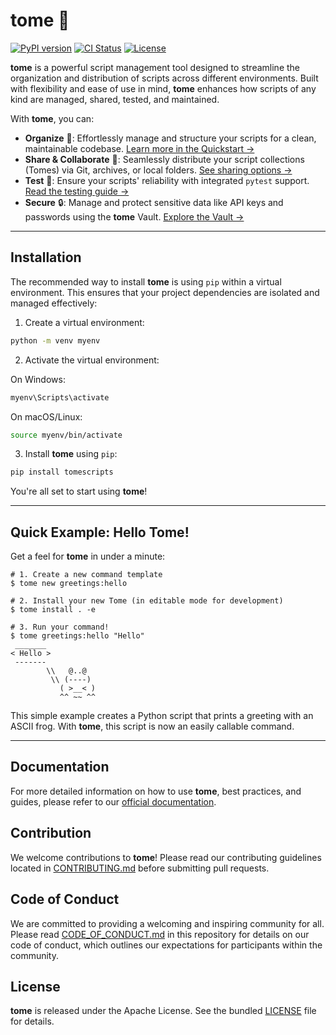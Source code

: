 # tome 📖

[![PyPI version](https://badge.fury.io/py/tomescripts.svg)](https://badge.fury.io/py/tomescripts)
[![CI Status](https://github.com/jfrog/tome/actions/workflows/main.yml/badge.svg)](https://github.com/jfrog/tome/actions/workflows/main.yml)
[![License](https://img.shields.io/badge/License-Apache_2.0-blue.svg)](https://opensource.org/licenses/Apache-2.0)

**tome** is a powerful script management tool designed to streamline the
organization and distribution of scripts across different environments. Built
with flexibility and ease of use in mind, **tome** enhances how scripts of any
kind are managed, shared, tested, and maintained.

With **tome**, you can:

* **Organize** 📂: Effortlessly manage and structure your scripts for a clean,
  maintainable codebase. [Learn more in the Quickstart
  →](https://jfrog.github.io/tome/latest/overview/quickstart/)
* **Share & Collaborate** 🤝: Seamlessly distribute your script collections
  (Tomes) via Git, archives, or local folders. [See sharing options
  →](https://jfrog.github.io/tome/latest/guides/share/)
* **Test** 🧪: Ensure your scripts' reliability with integrated `pytest`
  support. [Read the testing guide
  →](https://jfrog.github.io/tome/latest/guides/testing/)
* **Secure** 🔒: Manage and protect sensitive data like API keys and passwords
  using the **tome** Vault. [Explore the Vault
  →](https://jfrog.github.io/tome/latest/guides/features/vault/)

---

## Installation

The recommended way to install **tome** is using `pip` within a virtual environment. This
ensures that your project dependencies are isolated and managed effectively:

1. Create a virtual environment:

```bash
python -m venv myenv
```

2. Activate the virtual environment:

On Windows:
```bash
myenv\Scripts\activate
```

On macOS/Linux:
```bash
source myenv/bin/activate
```

3. Install **tome** using `pip`:

```bash
pip install tomescripts
```

You're all set to start using **tome**!

---

## Quick Example: Hello Tome!

Get a feel for **tome** in under a minute:

```console
# 1. Create a new command template
$ tome new greetings:hello

# 2. Install your new Tome (in editable mode for development)
$ tome install . -e

# 3. Run your command!
$ tome greetings:hello "Hello"
 _______
< Hello >
 -------
        \\   @..@
         \\ (----)
           ( >__< )
           ^^ ~~ ^^
```

This simple example creates a Python script that prints a greeting with an ASCII
frog. With **tome**, this script is now an easily callable command.

---

## Documentation

For more detailed information on how to use **tome**, best practices, and guides, please
refer to our [official documentation](https://jfrog.github.io/tome/).

## Contribution

We welcome contributions to **tome**! Please read our contributing guidelines located in
[CONTRIBUTING.md](CONTRIBUTING.md) before submitting pull requests.

## Code of Conduct

We are committed to providing a welcoming and inspiring community for all. Please read
[CODE_OF_CONDUCT.md](CODE_OF_CONDUCT.md) in this repository for details on our code of
conduct, which outlines our expectations for participants within the community.

## License

**tome** is released under the Apache License. See the bundled [LICENSE](LICENSE) file for
details.

